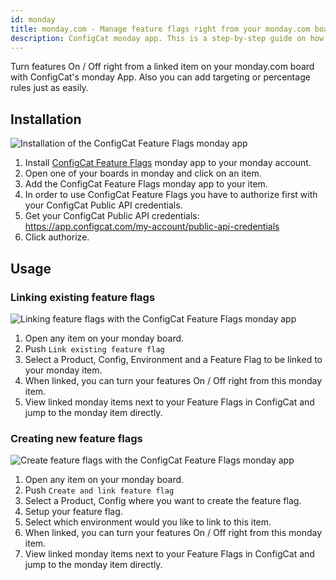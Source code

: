 ```yaml
---
id: monday
title: monday.com - Manage feature flags right from your monday.com board
description: ConfigCat monday app. This is a step-by-step guide on how to connect and manage feature flags from monday.com boards and items.
---
```


Turn features On / Off right from a linked item on your monday.com board with ConfigCat's monday App. Also you can add targeting or percentage rules just as easily.

## Installation
![Installation of the ConfigCat Feature Flags monday app](/assets/monday/monday_auth.gif)

1. Install <a href="https://auth.monday.com/oauth2/authorize?client_id=189dfd82625900f2e6d353da743b1812&response_type=install" target="_blank">ConfigCat Feature Flags</a> monday app to your monday account.
2. Open one of your boards in monday and click on an item.
3. Add the ConfigCat Feature Flags monday app to your item.
4. In order to use ConfigCat Feature Flags you have to authorize first with your ConfigCat Public API credentials.
5. Get your ConfigCat Public API credentials: https://app.configcat.com/my-account/public-api-credentials
6. Click authorize.

## Usage

### Linking existing feature flags
![Linking feature flags with the ConfigCat Feature Flags monday app](/assets/monday/monday_link.gif)

1. Open any item on your monday board.
2. Push `Link existing feature flag`
3. Select a Product, Config, Environment and a Feature Flag to be linked to your monday item.
4. When linked, you can turn your features On / Off right from this monday item.
5. View linked monday items next to your Feature Flags in ConfigCat and jump to the monday item directly.

### Creating new feature flags
![Create feature flags with the ConfigCat Feature Flags monday app](/assets/monday/monday_create.gif)

1. Open any item on your monday board.
2. Push `Create and link feature flag`
3. Select a Product, Config where you want to create the feature flag.
4. Setup your feature flag.
5. Select which environment would you like to link to this item.
6. When linked, you can turn your features On / Off right from this monday item.
7. View linked monday items next to your Feature Flags in ConfigCat and jump to the monday item directly.
